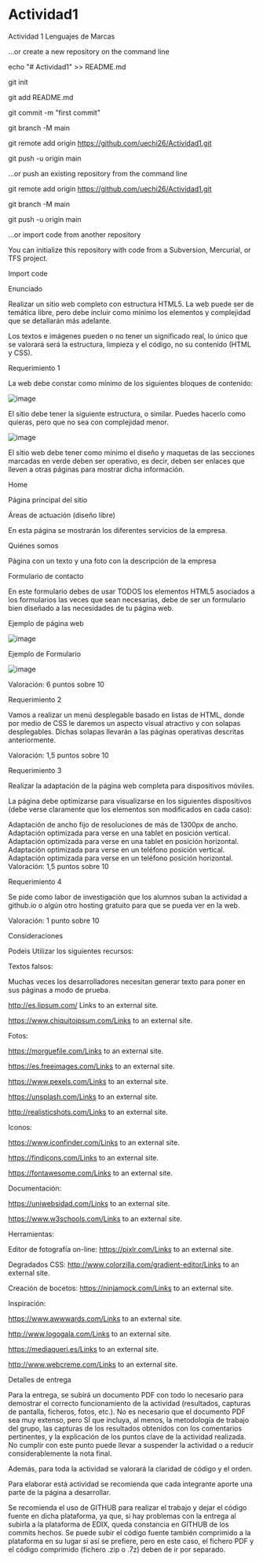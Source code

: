 # Actividad1
Actividad 1 Lenguajes de Marcas

…or create a new repository on the command line

echo "# Actividad1" >> README.md

git init

git add README.md

git commit -m "first commit"

git branch -M main

git remote add origin https://github.com/uechi26/Actividad1.git

git push -u origin main


…or push an existing repository from the command line

git remote add origin https://github.com/uechi26/Actividad1.git

git branch -M main

git push -u origin main


…or import code from another repository

You can initialize this repository with code from a Subversion, Mercurial, or TFS project.

Import code








Enunciado

Realizar un sitio web completo con estructura HTML5. La web puede ser de temática libre, pero debe incluir como mínimo los elementos y complejidad que se detallarán más adelante.

Los textos e imágenes pueden o no tener un significado real, lo único que se valorará será la estructura, limpieza y el código, no su contenido (HTML y CSS).

Requerimiento 1

La web debe constar como mínimo de los siguientes bloques de contenido:

![image](https://user-images.githubusercontent.com/82774438/230800763-732e7167-843a-4cae-b711-23ecd02a1c51.png)

El sitio debe tener la siguiente estructura, o similar. Puedes hacerlo como quieras, pero que no sea con complejidad menor.

![image](https://user-images.githubusercontent.com/82774438/230800801-2324c2b4-ba0b-4360-8652-b12499cd10ab.png)

El sitio web debe tener como mínimo el diseño y maquetas de las secciones marcadas en verde deben ser operativo, es decir, deben ser enlaces que lleven a otras páginas para mostrar dicha información.

Home

Página principal del sitio

Áreas de actuación (diseño libre)

En esta página se mostrarán los diferentes servicios de la empresa.

Quiénes somos

Página con un texto y una foto con la descripción de la empresa

Formulario de contacto

En este formulario debes de usar TODOS los elementos HTML5 asociados a los formularios las veces que sean necesarias, debe de ser un formulario bien diseñado a las necesidades de tu página web.

Ejemplo de página web

![image](https://user-images.githubusercontent.com/82774438/230800897-361f89df-9097-4bec-89ac-c591c2d1f85b.png)

Ejemplo de Formulario

![image](https://user-images.githubusercontent.com/82774438/230800910-82c39a17-0cb5-478b-9c2e-76b79153281b.png)

Valoración: 6 puntos sobre 10

 

Requerimiento 2

Vamos a realizar un menú desplegable basado en listas de HTML, donde por medio de CSS le daremos un aspecto visual atractivo y con solapas desplegables. Dichas solapas llevarán a las páginas operativas descritas anteriormente.

Valoración: 1,5 puntos sobre 10

Requerimiento 3

Realizar la adaptación de la página web completa para dispositivos móviles.

La página debe optimizarse para visualizarse en los siguientes dispositivos (debe verse claramente que los elementos son modificados en cada caso):

Adaptación de ancho fijo de resoluciones de más de 1300px de ancho.
Adaptación optimizada para verse en una tablet en posición vertical.
Adaptación optimizada para verse en una tablet en posición horizontal.
Adaptación optimizada para verse en un teléfono posición vertical.
Adaptación optimizada para
verse en un teléfono posición horizontal.
Valoración: 1,5 puntos sobre 10

Requerimiento 4

Se pide como labor de investigación que los alumnos suban la actividad a github.io o algún otro hosting gratuito para que se pueda ver en la web.

Valoración: 1 punto sobre 10

Consideraciones

Podeis Utilizar los siguientes recursos:

Textos falsos:

Muchas veces los desarrolladores necesitan generar texto para poner en sus páginas a modo de prueba.

http://es.lipsum.com/ Links to an external site.

https://www.chiquitoipsum.com/Links to an external site.


Fotos:

https://morguefile.com/Links to an external site.

https://es.freeimages.com/Links to an external site.

https://www.pexels.com/Links to an external site.

https://unsplash.com/Links to an external site.

http://realisticshots.com/Links to an external site.

Iconos:

https://www.iconfinder.com/Links to an external site.

https://findicons.com/Links to an external site.

https://fontawesome.com/Links to an external site.

Documentación:

https://uniwebsidad.com/Links to an external site.

https://www.w3schools.com/Links to an external site.


Herramientas:

Editor de fotografía on-line: https://pixlr.com/Links to an external site.

Degradados CSS: http://www.colorzilla.com/gradient-editor/Links to an external site.

Creación de bocetos: https://ninjamock.com/Links to an external site.

Inspiración:

https://www.awwwards.com/Links to an external site.

http://www.logogala.com/Links to an external site.

https://mediaqueri.es/Links to an external site.

http://www.webcreme.com/Links to an external site.


Detalles de entrega

Para la entrega, se subirá un documento PDF con todo lo necesario para demostrar el correcto funcionamiento de la actividad (resultados, capturas de pantalla, ficheros, fotos, etc.). No es necesario que el documento PDF sea muy extenso, pero SÍ que incluya, al menos, la metodología de trabajo del grupo, las capturas de los resultados obtenidos con los comentarios pertinentes, y la explicación de los puntos clave de la actividad realizada. No cumplir con este punto puede llevar a suspender la actividad o a reducir considerablemente la nota final.

Además, para toda la actividad se valorará la claridad de código y el orden.

Para elaborar está actividad se recomienda que cada integrante aporte una parte de la página a desarrollar.

Se recomienda el uso de GITHUB para realizar el trabajo y dejar el código fuente en dicha plataforma, ya que, si hay problemas con la entrega al subirla a la plataforma de EDIX, queda constancia en GITHUB de los commits hechos. Se puede subir el código fuente también comprimido a la plataforma en su lugar si así se prefiere, pero en este caso, el fichero PDF y el código comprimido (fichero .zip o .7z) deben de ir por separado.






